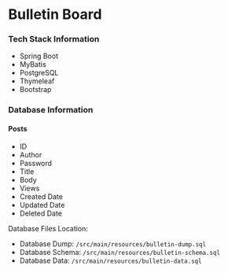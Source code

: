 # Bulletin Board

### Tech Stack Information

* Spring Boot
* MyBatis
* PostgreSQL
* Thymeleaf
* Bootstrap

### Database Information

#### Posts

* ID
* Author
* Password
* Title
* Body
* Views
* Created Date
* Updated Date
* Deleted Date

Database Files Location: 

* Database Dump: `/src/main/resources/bulletin-dump.sql`
* Database Schema: `/src/main/resources/bulletin-schema.sql`
* Database Data: `/src/main/resources/bulletin-data.sql`
